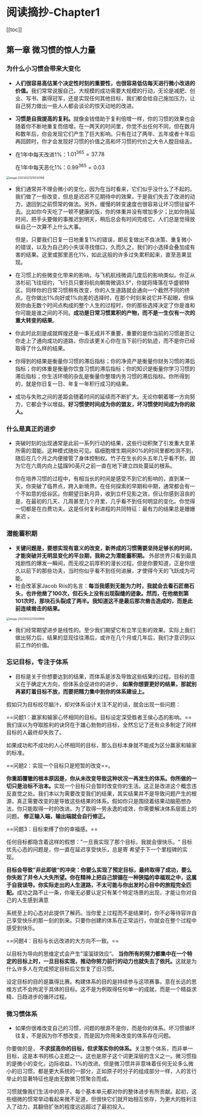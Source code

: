 # 阅读摘抄-Chapter1

<style module>
.green {
  color: #41b883;
}
.red{
  color: #FF0000;
}
.blue{
  color: #008080;
}    
</style>
[[toc]]

## 第一章  微习惯的惊人力量 

### 为什么小习惯会带来大变化


- <span class="demo" :class="$style.green">**人们很容易高估某个决定性时刻的重要性，也很容易低估每天进行微小改进的价值。**</span>我们常常说服自己，大规模的成功需要大规模的行动，无论是减肥、创业、写书、赢得冠军，还是实现任何其他目标，我们都会给自己施加压力，让自己努力做出一些人人都会谈论的惊天动地的改进。

- <span class="demo" :class="$style.green">**习惯是自我提高的复利。**</span>就像金钱借助于复利倍增一样，你的习惯的效果也会随着你不断地重复而倍增。在一两天的时间里，你觉不出任何不同，但在数月和数年后，你会发现它们产生了巨大影响。只有在过了两年、五年或者十年后再回顾时，你才会发现好习惯的价值之高和坏习惯的代价之大令人膛目结舌。

- 在1年中每天改进1%：$1.01^{365} = 37.78$

  在1年中每天恶化1%：$0.99^{365} = 0.03$

<img src="https://hyh1370039199-1313349927.cos.ap-chengdu.myqcloud.com/img/image-20230321210530169.png" alt="image-20230321210530169" style="zoom:50%;" />

- 我们通常并不理会微小的变化，因为在当时看来，它们似乎没什么了不起的。我们做了一些改变，但总是迟迟不见期待中的效果，于是我们失去了改进的动力，退回到之前惯常的做法。另外，缓慢的转变速度也很容易让坏习惯驻留不去。比如你今天吃了一顿不健康的饭，你的体重并没有增加多少；比如你拖延时间，把手头要做的事推迟到明天，稍后总会有时间完成它。人们总是觉得放纵自己一次算不上什么大事。

  但是，只要我们日复一日地重复1%的错误，即反复做出不良决策、重复微小的错误，以及为自己的小失误寻找借口，久而久之，我们的小选择会叠加成有害的结果。这里或那里恶化1%，如此这般的许多过失累积起来，直至恶果显现。

- 在习惯上的些微变化带来的影响，与飞机航线微调几度后的影响类似。你正从洛杉矶飞往纽约，飞行员只要将航向朝南微调3.5°，你就将降落在华盛顿特区。同样你的日常习惯稍有改变，你的人生道路就会通向一个截然不同的终点。在你做出1%向好或1%向差的选择时，在那个时刻来说它并不起眼，但纵观你由无数个时间点构成的整个人生的过程时，你的那些选择决定了你是谁和你可能是谁之间的不同。<span class="demo" :class="$style.green">**成功是日常习惯累积的产物，而不是一生仅有一次的重大转变的结果**。</span>

- 你此时此刻是成就辉煌还是一事无成并不重要，重要的是你当前的习惯是否让你走上了通向成功的道路，你应该更关心你在当下前行的轨迹，而不是你已经取得了什么样的结果。

- 你得到的结果是衡量你习惯的滞后指标；你的净资产是衡量你财务习惯的滞后指标；你的体重是衡量你饮食习惯的滞后指标；你的知识是衡量你学习习惯的滞后指标；你生活环境的杂乱是衡量你整理内务习惯的滞后指标。你所得到的，就是你日复一日、年复一年积行成习的结果。

- 成功与失败之间的差距会随着时间的延续而不断扩大。无论你朝着哪一方向努力，它都会予以增益。<span class="demo" :class="$style.green">**好习惯使时间成为你的盟友，坏习惯使时间成为你的敌人。**</span>

### 什么是真正的进步

- 突破时刻的出现通常是此前一系列行动的结果，这些行动积聚了引发重大变革所需的潜能。这种模式随处可见。癌细胞增生期间80%的时间里都检测不到，随后在几个月之内便接管了身体控制权。竹子在生长的头五年几乎看不到，因为它在六周内向上猛蹿90英尺之前一直在地下建立四处蔓延的根系。

  你在培养习惯的过程中，有相当长的时间是感受不到它的影响的，直到某一天，你突破了临界点，跨入新境界。在任何探索的早期和中期，通常都会有一个不如意的低谷区。你期望日新月异，收到立杆见影之效，但让你感到沮丧的是，在最初的几天、几周甚至几个月里，几乎看不到任何明显的变化。你觉得一切都是在白费功夫。这是任何复利进程的共同特征：最有力的结果总是姗姗来迟 。

### 潜能蓄积期

- <span class="demo" :class="$style.green">**关键问题是，要想实现有意义的改变，新养成的习惯需要坚持足够长的时间，才能突破并无明显变化的平台期，我称之为潜能蓄积期。** </span>外部世界只看到最具戏剧性的爆发一瞬间，而无视之前厚积的漫长过程。但是你要知道，正是你很久以前下的那些功夫，当时你似乎看不到任何进展，才使得今天的飞跃成为可能。
- 社会改革家Jacob Riis的名言：<span class="demo" :class="$style.green">**每当我感到无能为力时，我就会去看石匠凿石头，也许他凿了100次，但石头上没有出现裂缝的迹象。然而，在他凿到第101次时，那块石头裂成了两半。我知道这不是最后那次凿击造成的，而是此前连续凿击的结果。**</span>

<img src="https://hyh1370039199-1313349927.cos.ap-chengdu.myqcloud.com/img/image-20230322213541856.png" alt="image-20230322213541856" style="zoom:50%;" />

- 我们经常期望进步是线性的。至少我们期望它有立竿见影的效果。实际上我们做出努力后，结果的显现往往滞后，或许在几个月或几年后，我们才意识到以前工作的价值。

### 忘记目标，专注于体系

- 目标是关于你想要达到的结果，而体系是涉及导致这些结果的过程。目标的意义在于确定大方向，但体系会促进你的进步。<span class="demo" :class="$style.green"> **如果你想要更好的结果，那就别再紧盯着目标不放，而要把精力集中到你的体系建设上。** </span>


假如只为目标绞尽脑汁，却对体系设计关注不足的话，就会出现一些问题：

==问题1：赢家和输家心怀相同的目标。目标设定深受胜者王侯心态的影响。== 我们误以为夺取胜利的诀窍在于雄心勃勃的目标，全然忘记了还有众多制定了同样目标的人最终却失败了。

如果成功和不成功的人心怀相同的目标，那么目标本身就不能成为区分赢家和输家的标准。

==问题2：实现一个目标只是短暂的改变==。

<span class="demo" :class="$style.green"> **你重蹈覆辙的根本原因是，你从未改变导致这种状况一再发生的体系。你所做的一切只是治标不治本。**</span>实现一个目标只会暂时改变你的生活。这正是改进这个概念违反直觉之处。我们本以为需要改变我们的结果，其实结果并不是导致问题产生的根源，真正需要改变的是导致这些结果的体系。假如你只是围绕着结果动脑筋想办法，你只能取得一时的改进。为了取得一劳永逸的成效，你需要解决体系层面上的问题。<span class="demo" :class="$style.green"> **修正输入端，输出端就会自行修正。** </span>

 ==问题3：目标束缚了你的幸福感。==

任何目标都隐含着这样的假想：”一旦我实现了那个目标，我就会很快乐。“ 目标优先心态的问题是，你一直在延迟享受快乐，总是寄     希望于下一个里程碑的实现。

<span class="demo" :class="$style.green"> **目标会导致”非此即彼“的冲突：你要么实现了预定目标，最终取得了成功，要么你失败了并令人大失所望。你在精神上把自己禁锢在一种狭隘的幸福观之中，这属于自我误导。你实际走出的人生道路，不太可能与你出发时心目中的旅程完全匹配。**</span>成功之路不止一条，你毫无必要认定只有某个特定场景的出现，才能让你对自己的人生感到满意

系统至上的心态对此提供了解药。当你爱上过程而不是结果时，你不必等待容许自己享受快乐的那一刻的到来。只要你创建的体系在正常运行，你就会在整个过程中感受到快乐。

==问题4：目标与长远改进的大方向不一致。==

以目标为导向的思维定式会产生”溜溜球效应“。<span class="demo" :class="$style.green"> **当你所有的努力都集中在一个特定的目标上时，一旦目标实现，推动你努力前行的动力也就失去了依托。**</span>这就是为什么许多人在完成预定目标后又恢复了旧习惯。

设定目标的目的是赢得比赛。构建体系的目的是持续参与这项赛事。意在长远的思维方式不会拘泥于具体的目标。这不是为例取得任何单一的成就，而是一个精益求精、日趋进步的循环过程。

### 微习惯体系

- 如果你很难改变自己的习惯，问题的根源不是你，而是你的体系。坏习惯循环往复，不是因为你不想改变，而是因为你用来改变的体系存在问题。

你要做的是，<span class="demo" :class="$style.green"> **不求拔高你的目标，但求落实你的体系。**</span>关注整个体系，而非单一目标，这是本书的核心主题之一。这也是原子这个词更深层的含义之一。微习惯指的是微小的变化，边际收益，1%的改进。但是微习惯并非意味着任何无论多么微小的旧习惯，都是更大系统的一部分，正如原子时分子的组成部分一样，人的言行举止的显著特征也是由无数微习惯聚合而成。

习惯就像我们生活中的原子。每个基本单元都对你的整体进步有所贡献。起初，这些细微的惯常举动看起来微不足道，但很快它们就开始相互依存，为更大的胜利注入了动力，其翻倍扩张的程度远远超过了最初投入。

